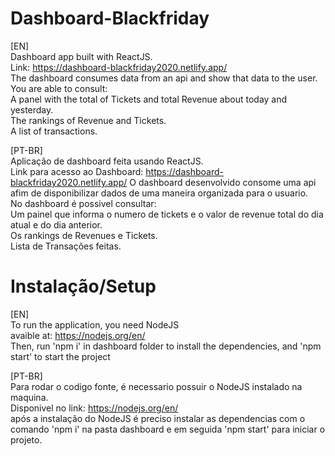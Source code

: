# Dashboard-Blackfriday
[EN]<br>
Dashboard app built with ReactJS.<br>
Link: https://dashboard-blackfriday2020.netlify.app/ <br>
The dashboard consumes data from an api and show that data to the user.<br>
You are able to consult: <br>
A panel with the total of Tickets and total Revenue about today and yesterday. <br>
The rankings of Revenue and Tickets.<br>
A list of transactions. <br>

[PT-BR]<br>
Aplicação de dashboard feita usando ReactJS.<br>
Link para acesso ao Dashboard: https://dashboard-blackfriday2020.netlify.app/
O dashboard desenvolvido consome uma api afim de disponibilizar dados de uma maneira organizada para o usuario.<br>
No dashboard é possivel consultar:<br>
Um painel que informa o numero de tickets e o valor de revenue total do dia atual e do dia anterior.<br>
Os rankings de Revenues e Tickets.<br>
Lista de Transações feitas.<br>

# Instalação/Setup

[EN]<br>
To run the application, you need NodeJS <br>
avaible at: https://nodejs.org/en/<br>
Then, run 'npm i' in dashboard folder to install the dependencies, and 'npm start' to start the project<br>

[PT-BR]<br>
Para  rodar o codigo fonte, é necessario possuir o NodeJS instalado na maquina.<br>
Disponivel no link: https://nodejs.org/en/ <br>
após a instalação do NodeJS é preciso instalar as dependencias com o comando 'npm i' na pasta dashboard e em seguida 'npm start' para iniciar o projeto.
